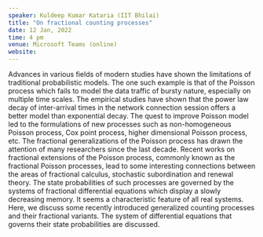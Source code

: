 ```yaml
---
speaker: Kuldeep Kumar Kataria (IIT Bhilai)
title: "On fractional counting processes"
date: 12 Jan, 2022
time: 4 pm
venue: Microsoft Teams (online)
website: 
---
```


 Advances in various fields of modern studies have shown the limitations
 of traditional probabilistic models. The one such example is that of the
 Poisson process which fails to model the data traffic of bursty nature,
 especially on multiple time scales. The empirical studies have shown that
 the power law decay of inter-arrival times in the network connection
 session offers a better model than exponential decay. The quest to improve
 Poisson model led to the formulations of new processes such as non-homogeneous
 Poisson process, Cox point process, higher dimensional Poisson process, etc.
 The fractional generalizations of the Poisson process has drawn the attention
 of many researchers since the last decade. Recent works on fractional
 extensions of the Poisson process, commonly known as the fractional
 Poisson processes, lead to some interesting connections between the areas
 of fractional calculus, stochastic subordination and renewal theory. The
 state probabilities of such processes are governed by the systems of
 fractional differential equations which display a slowly decreasing memory.
 It seems a characteristic feature of all real systems. Here, we discuss
 some recently introduced generalized counting processes and their fractional
 variants. The system of differential equations that governs their state
 probabilities are discussed.
 
